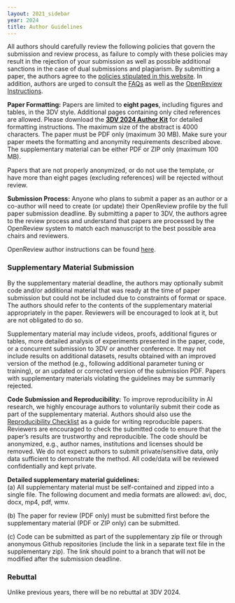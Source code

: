 ```yaml
---
layout: 2021_sidebar
year: 2024
title: Author Guidelines
---
```


All authors should carefully review the following policies that govern the submission and review process,
as failure to comply with these policies may result in the rejection of your submission as well as possible additional sanctions in the case of dual submissions and plagiarism.
By submitting a paper, the authors agree to the [policies stipulated in this website]({{site.url}}/{{page.year}}/policies).
In addition, authors are urged to consult the [FAQs]({{site.url}}/{{page.year}}/author-faq) as well as the [OpenReview Instructions]({{site.url}}/{{page.year}}/author-instructions).

**Paper Formatting:**
Papers are limited to **eight pages**, including figures and tables, in the 3DV style.
Additional pages containing only cited references are allowed.
Please download the **[3DV 2024 Author Kit](https://github.com/cvpr-org/author-kit/releases?q=3DV2024&expanded=true)** for detailed formatting instructions. 
The maximum size of the abstract is 4000 characters.
The paper must be PDF only (maximum 30 MB). Make sure your paper meets the formatting and anonymity requirements described above.
The supplementary material can be either PDF or ZIP only (maximum 100 MB).

Papers that are not properly anonymized, or do not use the template, or have more than eight pages (excluding references) will be rejected without review.

**Submission Process:**
Anyone who plans to submit a paper as an author or a co-author will need to create (or update) their OpenReview profile by the full paper submission deadline.
By submitting a paper to 3DV, the authors agree to the review process and understand that papers are processed by the OpenReview system to match each manuscript to the best possible area chairs and reviewers.

OpenReview author instructions can be found [here]({{site.url}}/{{page.year}}/author-instructions/).

### Supplementary Material Submission
By the supplementary material deadline, the authors may optionally submit code and/or additional material that was ready at the time of paper submission but could not be included due to constraints of format or space.
The authors should refer to the contents of the supplementary material appropriately in the paper. Reviewers will be encouraged to look at it, but are not obligated to do so.

Supplementary material may include videos, proofs, additional figures or tables, more detailed analysis of experiments presented in the paper, code, or a concurrent submission to 3DV or another conference.
It may not include results on additional datasets, results obtained with an improved version of the method (e.g., following additional parameter tuning or training), or an updated or corrected version of the submission PDF. Papers with supplementary materials violating the guidelines may be summarily rejected.

**Code Submission and Reproducibility:**
 To improve reproducibility in AI research, we highly encourage authors to voluntarily submit their code as part of the supplementary material. Authors should also use the [Reproducibility Checklist](https://www.cs.mcgill.ca/~jpineau/ReproducibilityChecklist.pdf) as a guide for writing reproducible papers. Reviewers are encouraged to check the submitted code to ensure that the paper’s results are trustworthy and reproducible. The code should be anonymized, e.g., author names, institutions and licenses should be removed. We do not expect authors to submit private/sensitive data, only data sufficient to demonstrate the method. All code/data will be reviewed confidentially and kept private.

**Detailed supplementary material guidelines:**  
(a) All supplementary material must be self-contained and zipped into a single file. The following document and media formats are allowed: avi, doc, docx, mp4, pdf, wmv.

(b) The paper for review (PDF only) must be submitted first before the supplementary material (PDF or ZIP only) can be submitted. 

(c) Code can be submitted as part of the supplementary zip file or through anonymous Github repositories (include the link in a separate text file in the supplementary zip). The link should point to a branch that will not be modified after the submission deadline.

### Rebuttal

Unlike previous years, there will be no rebuttal at 3DV 2024.

<!--
After receiving the reviews, the authors may optionally submit a rebuttal to address the reviewers' comments.
The rebuttal is limited to a one page PDF file using the rebuttal template included in the [3DV Author Kit](https://github.com/cvpr-org/author-kit/archive/refs/tags/3DV2024-v1.1.zip).

The author rebuttal is optional and is meant to provide you with an opportunity to rebut factual errors or to supply additional information requested by the reviewers.
It is NOT intended to add new contributions (theorems, algorithms, experiments) that were absent in the original submission and NOT specifically requested by the reviewers.
You may optionally add a figure, graph or proof to your rebuttal to better illustrate your answer to the reviewers' comments.

Responses longer than one page will simply not be reviewed.
This includes responses where the margins and formatting are deemed to have been significantly altered from those specified by the style guide.

The rebuttal must maintain anonymity and cannot include external links that reveal the author identity or circumvent the length restriction.

Reviewers should refrain from requesting significant additional experiments for the rebuttal,
or penalize for lack of additional experiments.
Authors should refrain from including new contributions or experimental results in the rebuttal, especially when not specifically requested to do so by the reviewers.
Reviewers are instructed to disregard any such contributions.

Authors also have the possibility to submit a separate confidential comment to the area chair.
Please do so only in exceptional circumstances. -->
